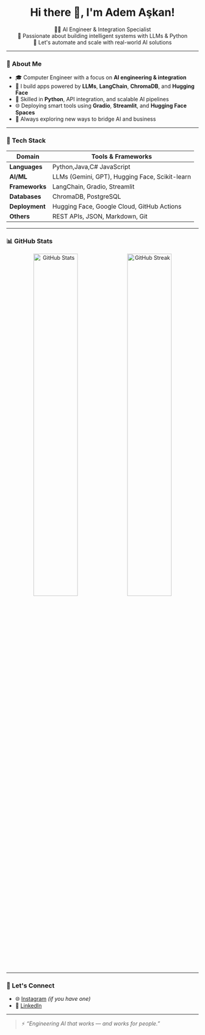 <h1 align="center">Hi there 👋, I'm Adem Aşkan!</h1>

<p align="center">
  👨‍💻 AI Engineer & Integration Specialist<br>
  🧠 Passionate about building intelligent systems with LLMs & Python<br>
  🚀 Let's automate and scale with real-world AI solutions
</p>

---

### 🧩 About Me
- 🎓 Computer Engineer with a focus on **AI engineering & integration**
- 🔬 I build apps powered by **LLMs**, **LangChain**, **ChromaDB**, and **Hugging Face**
- 🧰 Skilled in **Python**, API integration, and scalable AI pipelines
- 🌐 Deploying smart tools using **Gradio**, **Streamlit**, and **Hugging Face Spaces**
- 💬 Always exploring new ways to bridge AI and business

---

### 🔧 Tech Stack
| Domain | Tools & Frameworks |
|--------|---------------------|
| **Languages** | Python,Java,C# JavaScript |
| **AI/ML** | LLMs (Gemini, GPT), Hugging Face, Scikit-learn |
| **Frameworks** | LangChain, Gradio, Streamlit |
| **Databases** | ChromaDB, PostgreSQL |
| **Deployment** | Hugging Face, Google Cloud, GitHub Actions |
| **Others** | REST APIs, JSON, Markdown, Git |

---

### 📊 GitHub Stats

<p align="center">
  <img src="https://github-readme-stats.vercel.app/api?username=ademaskan&show_icons=true&theme=radical" alt="GitHub Stats" width="48%"/>
  <img src="https://github-readme-streak-stats.herokuapp.com/?user=ademaskan&theme=radical" alt="GitHub Streak" width="48%"/>
</p>

---

### 🚀 Let's Connect

- 🌐 [Instagram](https://www.instagram.com/ademaskann/) *(if you have one)*
- 💬 [LinkedIn](https://www.linkedin.com/in/adem-askan)

---

> ⚡ *“Engineering AI that works — and works for people.”*
